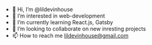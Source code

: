 - 👋 Hi, I’m @lildevinhouse
- 👀 I’m interested in web-development
- 🌱 I’m currently learning React.js, Gatsby
- 💞️ I’m looking to collaborate on new inresting projects
- 📫 How to reach me lildevinhouse@gmail.com

<!---
lildevinhouse/lildevinhouse is a ✨ special ✨ repository because its `README.md` (this file) appears on your GitHub profile.
You can click the Preview link to take a look at your changes.
--->
